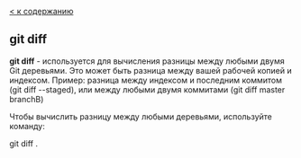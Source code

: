 [< к содержанию](./readme.md)

## git diff

**git diff** - используется для вычисления разницы между любыми двумя Git деревьями. Это может быть разница между вашей рабочей копией и индексом. Пример: разница между индексом и последним коммитом (git diff --staged), или между любыми двумя коммитами (git diff master branchB)

Чтобы вычислить разницу между любыми деревьями, используйте команду:

git diff .